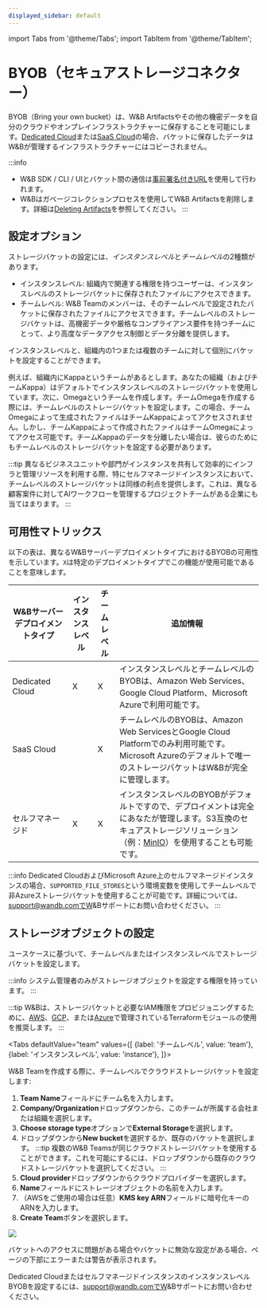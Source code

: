 ```yaml
---
displayed_sidebar: default
---
```


import Tabs from '@theme/Tabs';
import TabItem from '@theme/TabItem';


# BYOB（セキュアストレージコネクター）
BYOB（Bring your own bucket）は、W&B Artifactsやその他の機密データを自分のクラウドやオンプレインフラストラクチャーに保存することを可能にします。[Dedicated Cloud](../hosting-options/dedicated_cloud.md)または[SaaS Cloud](../hosting-options/saas_cloud.md)の場合、バケットに保存したデータはW&Bが管理するインフラストラクチャーにはコピーされません。

:::info
* W&B SDK / CLI / UIとバケット間の通信は[事前署名付きURL](./presigned-urls.md)を使用して行われます。
* W&Bはガベージコレクションプロセスを使用してW&B Artifactsを削除します。詳細は[Deleting Artifacts](../../artifacts/delete-artifacts.md)を参照してください。
:::

## 設定オプション
ストレージバケットの設定には、*インスタンスレベル*と*チームレベル*の2種類があります。

- インスタンスレベル: 組織内で関連する権限を持つユーザーは、インスタンスレベルのストレージバケットに保存されたファイルにアクセスできます。
- チームレベル: W&B Teamのメンバーは、そのチームレベルで設定されたバケットに保存されたファイルにアクセスできます。チームレベルのストレージバケットは、高機密データや厳格なコンプライアンス要件を持つチームにとって、より高度なデータアクセス制御とデータ分離を提供します。

インスタンスレベルと、組織内の1つまたは複数のチームに対して個別にバケットを設定することができます。

例えば、組織内にKappaというチームがあるとします。あなたの組織（およびチームKappa）はデフォルトでインスタンスレベルのストレージバケットを使用しています。次に、Omegaというチームを作成します。チームOmegaを作成する際には、チームレベルのストレージバケットを設定します。この場合、チームOmegaによって生成されたファイルはチームKappaによってアクセスされません。しかし、チームKappaによって作成されたファイルはチームOmegaによってアクセス可能です。チームKappaのデータを分離したい場合は、彼らのためにもチームレベルのストレージバケットを設定する必要があります。

:::tip
異なるビジネスユニットや部門がインスタンスを共有して効率的にインフラと管理リソースを利用する際、特にセルフマネージドインスタンスにおいて、チームレベルのストレージバケットは同様の利点を提供します。これは、異なる顧客案件に対してAIワークフローを管理するプロジェクトチームがある企業にも当てはまります。
:::

## 可用性マトリックス
以下の表は、異なるW&BサーバーデプロイメントタイプにおけるBYOBの可用性を示しています。`X`は特定のデプロイメントタイプでこの機能が使用可能であることを意味します。

| W&Bサーバーデプロイメントタイプ | インスタンスレベル | チームレベル | 追加情報 |
|----------------------------|--------------------|----------------|------------------------|
| Dedicated Cloud | X | X | インスタンスレベルとチームレベルのBYOBは、Amazon Web Services、Google Cloud Platform、Microsoft Azureで利用可能です。 |
| SaaS Cloud | | X | チームレベルのBYOBは、Amazon Web ServicesとGoogle Cloud Platformでのみ利用可能です。Microsoft Azureのデフォルトで唯一のストレージバケットはW&Bが完全に管理します。 |
| セルフマネージド | X | X | インスタンスレベルのBYOBがデフォルトですので、デプロイメントは完全にあなたが管理します。S3互換のセキュアストレージソリューション（例：[MinIO](https://github.com/minio/minio)）を使用することも可能です。 |

:::info
Dedicated CloudおよびMicrosoft Azure上のセルフマネージドインスタンスの場合、`SUPPORTED_FILE_STORES`という環境変数を使用してチームレベルで非Azureストレージバケットを使用することが可能です。詳細については、support@wandb.comでW&Bサポートにお問い合わせください。
:::

## ストレージオブジェクトの設定
ユースケースに基づいて、チームレベルまたはインスタンスレベルでストレージバケットを設定します。

:::info
システム管理者のみがストレージオブジェクトを設定する権限を持っています。
:::

:::tip
W&Bは、ストレージバケットと必要なIAM権限をプロビジョニングするために、[AWS](https://github.com/wandb/terraform-aws-wandb/tree/main/modules/secure_storage_connector)、[GCP](https://github.com/wandb/terraform-google-wandb/tree/main/modules/secure_storage_connector)、または[Azure](https://github.com/wandb/terraform-azurerm-wandb/tree/main/modules/secure_storage_connector)で管理されているTerraformモジュールの使用を推奨します。
:::



<Tabs
  defaultValue="team"
  values={[
    {label: 'チームレベル', value: 'team'},
    {label: 'インスタンスレベル', value: 'instance'},
  ]}>
  <TabItem value="team">

W&B Teamを作成する際に、チームレベルでクラウドストレージバケットを設定します:

1. **Team Name**フィールドにチーム名を入力します。
2. **Company/Organization**ドロップダウンから、このチームが所属する会社または組織を選択します。  
3. **Choose storage type**オプションで**External Storage**を選択します。
4. ドロップダウンから**New bucket**を選択するか、既存のバケットを選択します。
:::tip
複数のW&B Teamsが同じクラウドストレージバケットを使用することができます。これを可能にするには、ドロップダウンから既存のクラウドストレージバケットを選択してください。
:::
5. **Cloud provider**ドロップダウンからクラウドプロバイダーを選択します。
6. **Name**フィールドにストレージオブジェクトの名前を入力します。
7. （AWSをご使用の場合は任意）**KMS key ARN**フィールドに暗号化キーのARNを入力します。
8. **Create Team**ボタンを選択します。

![](/images/hosting/prod_setup_secure_storage.png)

バケットへのアクセスに問題がある場合やバケットに無効な設定がある場合、ページの下部にエラーまたは警告が表示されます。


  </TabItem>
  <TabItem value="instance">

Dedicated CloudまたはセルフマネージドインスタンスのインスタンスレベルBYOBを設定するには、support@wandb.comでW&Bサポートにお問い合わせください。

  </TabItem>
</Tabs>